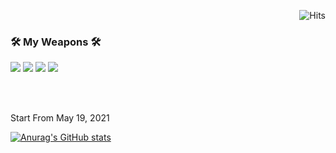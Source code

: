<div align="right">

![Hits](https://hits.seeyoufarm.com/api/count/incr/badge.svg?url=https%3A%2F%2Fgithub.com%2FMrLizzaard&count_bg=%2379C83D&title_bg=%23555555&icon=&icon_color=%23E7E7E7&title=hits&edge_flat=false)

</div>



<!-- ![header](https://capsule-render.vercel.app/api?type=waving&color=27ae60&height=300&text=DoHyeongKim&animation=fadeIn&fontColor=ecf0f1) -->



### 🛠 My Weapons 🛠

<div>

![](https://img.shields.io/badge/HTML-e74c3c?style=flat&logo=html5&logoColor=white) ![](https://img.shields.io/badge/CSS-3766AB?style=flat&logo=css3&logoColor=white) ![](https://img.shields.io/badge/Javascript-f39c12?style=flat&logo=JavaScript&logoColor=white) ![](https://img.shields.io/badge/C++-00599c?style=flat&logo=C%2B%2B&logoColor=white)

</div></br></br>


<p>Start From May 19, 2021</p>

[![Anurag's GitHub stats](https://github-readme-stats.vercel.app/api?username=MrLizzaard)](https://github.com/anuraghazra/github-readme-stats)
